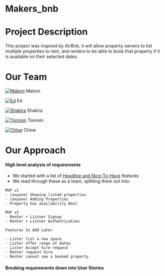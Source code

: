 # Makers_bnb

# Project Description

This project was inspired by AirBnb, it will allow property owners to list multiple properties to rent, and renters to be able to book that property if it is available on their selected dates.

# Our Team

[![Mabon](https://img.icons8.com/nolan/25/github.png)](https://github.com/Maby0) Mabon

[![Ed](https://img.icons8.com/nolan/25/github.png)](https://github.com/EMDevelop) Ed

[![Shakira](https://img.icons8.com/nolan/25/github.png)](https://github.com/rhianeKobar) Shakira

[![Tomisin](https://img.icons8.com/nolan/25/github.png)](https://github.com/TomisinJ) Tomisin

[![Chloe](https://img.icons8.com/nolan/25/github.png)](https://github.com/Chloeem) Chloe

# Our Approach

#### High level analysis of requirements

- We started with a list of [Headline and Nice-To-Have](https://github.com/adam-p/markdown-here/wiki/Markdown-Cheatsheet) features
- We read through these as a team, splitting them out into:

```
MVP v1
- (anyone) Showing listed properties
- (anyone) Adding Properties
- Property has availability Bool

MVP v2
- Renter + Listner Signup
- Renter + Listner Authentication

Features to Add Later

- Lister list a new space
- Lister offer range of dates
- Lister Accept hire request
- Renter request hire
- Renter cannot see a booked property
```

#### Breaking requirements down into User Stories
